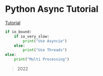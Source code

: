 # Python Async Tutorial

[Tutorial](https://realpython.com/async-io-python/)

```python
if io_bound:
    if io_very_slow:
        print("Use Asyncio")
    else:
        print("Use Threads")
else:
    print("Multi Processing")
```


> 2022